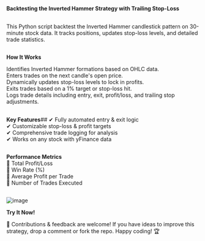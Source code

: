 ##
**Backtesting the Inverted Hammer Strategy with Trailing Stop-Loss** 
##
This Python script backtest the Inverted Hammer candlestick pattern on 30-minute stock data. It tracks positions, updates stop-loss levels, and detailed trade statistics.

##
**How It Works**<br/>

Identifies Inverted Hammer formations based on OHLC data.<br/>
Enters trades on the next candle's open price.<br/>
Dynamically updates stop-loss levels to lock in profits.<br/>
Exits trades based on a 1% target or stop-loss hit.<br/>
Logs trade details including entry, exit, profit/loss, and trailing stop adjustments.<br/>
##
##
**Key Features**## 
✔ Fully automated entry & exit logic<br/>
✔ Customizable stop-loss & profit targets<br/>
✔ Comprehensive trade logging for analysis<br/>
✔ Works on any stock with yFinance data<br/>
##
##
**Performance Metrics**<br/>
📌 Total Profit/Loss<br/> 📌 Win Rate (%)<br/> 📌 Average Profit per Trade<br/> 📌 Number of Trades Executed
##

![image](https://github.com/user-attachments/assets/849cd21f-191e-498d-9e66-32b0650e7443)



**Try It Now!**

🚀 Contributions & feedback are welcome! If you have ideas to improve this strategy, drop a comment or fork the repo. Happy coding! 🏆
